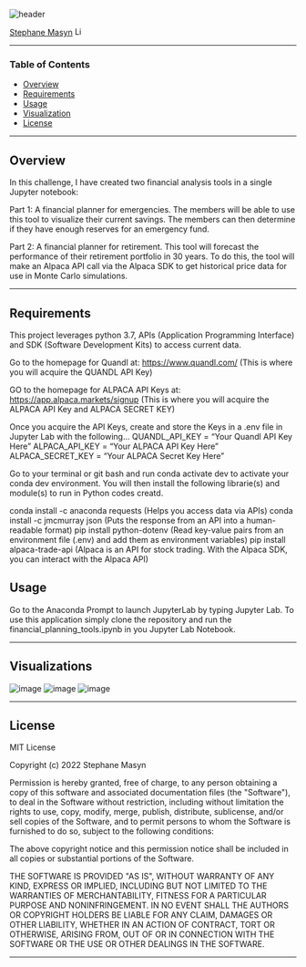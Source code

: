 ![header](https://capsule-render.vercel.app/api?type=waving&color=gradient&width=1000&height=200&section=header&text=Financial%20Planning%20With%20API&fontSize=30&fontColor=black)

<!-- header is made with: https://github.com/kyechan99/capsule-render -->

[Stephane Masyn](https://www.linkedin.com/in/stephane-masyn-35b16817a/) [<img src="https://cdn2.auth0.com/docs/media/connections/linkedin.png" alt="LinkedIn -  Stephane Masyn" width=15/>](https://www.linkedin.com/in/stephane-masyn-35b16817a/)
                                 

---

### Table of Contents

* [Overview](#overview)
* [Requirements](#requirements)
* [Usage](#usage)
* [Visualization](#visualization)
* [License](#license)  

---

## Overview

In this challenge, I have created two financial analysis tools in a single Jupyter notebook:

Part 1: A financial planner for emergencies. The members will be able to use this tool to visualize their current savings. The members can then determine if they have enough reserves for an emergency fund.

Part 2: A financial planner for retirement. This tool will forecast the performance of their retirement portfolio in 30 years. To do this, the tool will make an Alpaca API call via the Alpaca SDK to get historical price data for use in Monte Carlo simulations.

---

## Requirements

This project leverages python 3.7, APIs (Application Programming Interface) and SDK (Software Development Kits) to access current data.

Go to the homepage for Quandl at: https://www.quandl.com/ 
    (This is where you will acquire the QUANDL API Key)

GO to the homepage for ALPACA API Keys at: https://app.alpaca.markets/signup 
    (This is where you will acquire the ALPACA API Key and ALPACA SECRET KEY)

Once you acquire the API Keys, create and store the Keys in a .env file in Jupyter Lab with the following... 
    QUANDL_API_KEY = “Your Quandl API Key Here”
    ALPACA_API_KEY = “Your ALPACA API Key Here”
    ALPACA_SECRET_KEY = “Your ALPACA Secret Key Here”

Go to your terminal or git bash and run conda activate dev to activate your conda dev environment. 
You will then install the following librarie(s) and module(s) to run in Python codes creatd.

conda install -c anaconda requests
    (Helps you access data via APIs)
conda install -c jmcmurray json 
    (Puts the response from an API into a human-readable format)
pip install python-dotenv
    (Read key-value pairs from an environment file (.env) and add them as environment variables)
pip install alpaca-trade-api
    (Alpaca is an API for stock trading. With the Alpaca SDK, you can interact with the Alpaca API)

## Usage

Go to the Anaconda Prompt to launch JupyterLab by typing Jupyter Lab. To use this application simply clone the repository and run the financial_planning_tools.ipynb in you Jupyter Lab Notebook.

---

## Visualizations

![image](https://user-images.githubusercontent.com/87351302/139186246-1c03fc0a-328c-4624-80b1-5e21e1dc29c9.png)
![image](https://user-images.githubusercontent.com/87351302/139185981-6c867552-8321-42ae-97a1-8143b3b25504.png)
![image](https://user-images.githubusercontent.com/87351302/139186087-63d0f6b0-d6ec-4ecc-b12e-9ad8c733399f.png)

---


## License

MIT License

Copyright (c) 2022 Stephane Masyn

Permission is hereby granted, free of charge, to any person obtaining a copy
of this software and associated documentation files (the "Software"), to deal
in the Software without restriction, including without limitation the rights
to use, copy, modify, merge, publish, distribute, sublicense, and/or sell
copies of the Software, and to permit persons to whom the Software is
furnished to do so, subject to the following conditions:

The above copyright notice and this permission notice shall be included in all
copies or substantial portions of the Software.

THE SOFTWARE IS PROVIDED "AS IS", WITHOUT WARRANTY OF ANY KIND, EXPRESS OR
IMPLIED, INCLUDING BUT NOT LIMITED TO THE WARRANTIES OF MERCHANTABILITY,
FITNESS FOR A PARTICULAR PURPOSE AND NONINFRINGEMENT. IN NO EVENT SHALL THE
AUTHORS OR COPYRIGHT HOLDERS BE LIABLE FOR ANY CLAIM, DAMAGES OR OTHER
LIABILITY, WHETHER IN AN ACTION OF CONTRACT, TORT OR OTHERWISE, ARISING FROM,
OUT OF OR IN CONNECTION WITH THE SOFTWARE OR THE USE OR OTHER DEALINGS IN THE
SOFTWARE.

---
